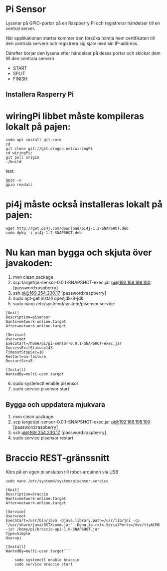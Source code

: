 Pi Sensor
=========

Lyssnar på GPIO-portar på en Raspberry Pi och registrerar händelser till en central server.

När applikationen startar kommer den försöka hämta hem certifikaten till den centrala servern och registrera sig själv med sin IP-address. 

Därefter börjar den lyssna efter händelser på dessa portar och skickar dem till den centrala servern
* START 
* SPLIT
* FINISH

Installera Rasperry Pi
-------------------------------------

wiringPi libbet måste kompileras lokalt på pajen:
=================================================

    sudo apt install git-core
    cd
    git clone git://git.drogon.net/wiringPi
    cd wiringPi/
    git pull origin
    ./build
    
test:

    gpio -v
    gpio readall


pi4j måste också installeras lokalt på pajen:
==============================================

    wget http://get.pi4j.com/download/pi4j-1.2-SNAPSHOT.deb
    sudo dpkg -i pi4j-1.2-SNAPSHOT.deb

Nu kan man bygga och skjuta över javakoden:
===========================================

1. mvn clean package
2. scp target/pi-sensor-0.0.1-SNAPSHOT-exec.jar pi@192.168.198.100: [password:raspberry]
3. ssh pi@169.254.230.17 [password:raspberry]
4. sudo apt-get install openjdk-8-jdk
5. sudo nano /etc/systemd/system/pisensor.service
```
[Unit]
Description=pisensor
Wants=network-online.target
After=network-online.target

[Service]
User=root
ExecStart=/home/pi/pi-sensor-0.0.1-SNAPSHOT-exec.jar
SuccessExitStatus=143
TimeoutStopSec=10
Restart=on-failure
RestartSec=5

[Install]
WantedBy=multi-user.target
```
6. sudo systemctl enable pisensor
7. sudo service pisensor start


Bygga och uppdatera mjukvara
----------------------------
1. mvn clean package
2. scp target/pi-sensor-0.0.1-SNAPSHOT-exec.jar pi@192.168.198.100: [password:raspberry]
3. ssh pi@169.254.230.17 [password:raspberry]
4. sudo service pisensor restart

Braccio REST-gränssnitt
=======================
Körs på en egen pi ansluten till robot-arduinon via USB

    sudo nano /etc/systemd/system/pisensor.service

```
[Unit]
Description=braccio
Wants=network-online.target
After=network-online.target

[Service]
User=root
ExecStart=/usr/bin/java -Djava.library.path=/usr/lib/jni -cp "/usr/share/java/RXTXcomm.jar" -Dgnu.io.rxtx.SerialPorts=/dev/ttyACM0 -jar /home/pi/braccio-api-1.0-SNAPSHOT.jar
Type=Simple
User=pi

[Install]
WantedBy=multi-user.target```

    sudo systemctl enable braccio
    sudo service braccio start
